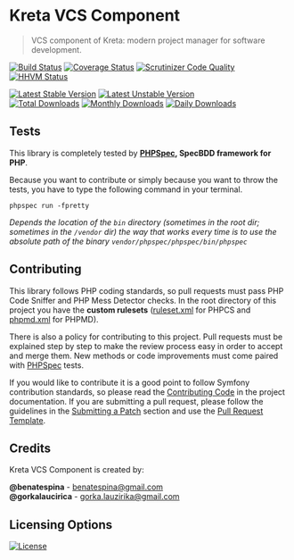 # Kreta VCS Component
> VCS component of Kreta: modern project manager for software development.

[![Build Status](https://travis-ci.org/kreta-io/VCS.svg?branch=master)](https://travis-ci.org/kreta-io/VCS)
[![Coverage Status](https://img.shields.io/coveralls/kreta-io/VCS.svg)](https://coveralls.io/r/kreta-io/VCS)
[![Scrutinizer Code Quality](https://scrutinizer-ci.com/g/kreta-io/VCS/badges/quality-sVCS.png?b=master)](https://scrutinizer-ci.com/g/kreta-io/VCS/?branch=master)
[![HHVM Status](http://hhvm.h4cc.de/badge/kreta/VCS.svg)](http://hhvm.h4cc.de/package/kreta/VCS)

[![Latest Stable Version](https://poser.pugx.org/kreta/VCS/v/stable.svg)](https://packagist.org/packages/kreta/VCS)
[![Latest Unstable Version](https://poser.pugx.org/kreta/VCS/v/unstable.svg)](https://packagist.org/packages/kreta/VCS)
&nbsp;&nbsp;&nbsp;&nbsp;&nbsp;&nbsp;&nbsp;&nbsp;&nbsp;&nbsp;
[![Total Downloads](https://poser.pugx.org/kreta/VCS/downloads.svg)](https://packagist.org/packages/kreta/VCS)
[![Monthly Downloads](https://poser.pugx.org/kreta/VCS/d/monthly.png)](https://packagist.org/packages/kreta/VCS)
[![Daily Downloads](https://poser.pugx.org/kreta/VCS/d/daily.png)](https://packagist.org/packages/kreta/VCS)

Tests
-----

This library is completely tested by **[PHPSpec][1], SpecBDD framework for PHP**.

Because you want to contribute or simply because you want to throw the tests, you have to type the following command
in your terminal.

    phpspec run -fpretty

*Depends the location of the `bin` directory (sometimes in the root dir; sometimes in the `/vendor` dir) the way that
works every time is to use the absolute path of the binary `vendor/phpspec/phpspec/bin/phpspec`*


Contributing
------------

This library follows PHP coding standards, so pull requests must pass PHP Code Sniffer and PHP Mess Detector
checks. In the root directory of this project you have the **custom rulesets** ([ruleset.xml]() for PHPCS and
[phpmd.xml]() for PHPMD).

There is also a policy for contributing to this project. Pull requests must
be explained step by step to make the review process easy in order to
accept and merge them. New methods or code improvements must come paired with [PHPSpec][1] tests.

If you would like to contribute it is a good point to follow Symfony contribution standards,
so please read the [Contributing Code][2] in the project
documentation. If you are submitting a pull request, please follow the guidelines
in the [Submitting a Patch][3] section and use the [Pull Request Template][4].

[1]: http://www.phpspec.net/
[2]: http://symfony.com/doc/current/contributing/code/index.html
[3]: http://symfony.com/doc/current/contributing/code/patches.html#check-list
[4]: http://symfony.com/doc/current/contributing/code/patches.html#make-a-pull-request

Credits
-------
Kreta VCS Component is created by:
>
**@benatespina** - [benatespina@gmail.com](mailto:benatespina@gmail.com)<br/>
**@gorkalaucirica** - [gorka.lauzirika@gmail.com](mailto:gorka.lauzirika@gmail.com)

Licensing Options
-----------------
[![License](https://poser.pugx.org/kreta/Notification/license.svg)](https://github.com/kreta-io/kreta/blob/master/LICENSE.md)
